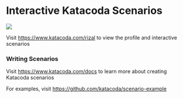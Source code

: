# Interactive Katacoda Scenarios

[![](http://shields.katacoda.com/katacoda/rizal/count.svg)](https://www.katacoda.com/rizal "Get your profile on Katacoda.com")

Visit https://www.katacoda.com/rizal to view the profile and interactive scenarios

### Writing Scenarios
Visit https://www.katacoda.com/docs to learn more about creating Katacoda scenarios

For examples, visit https://github.com/katacoda/scenario-example
